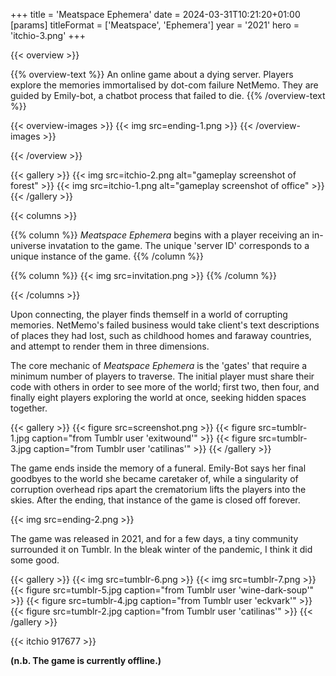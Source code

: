 +++
title = 'Meatspace Ephemera'
date = 2024-03-31T10:21:20+01:00
[params]
    titleFormat = ['Meatspace', 'Ephemera']
    year = '2021'
    hero = 'itchio-3.png'
+++

{{< overview >}}

{{% overview-text %}}
An online game about a dying server. Players explore the memories immortalised by dot-com failure NetMemo. They are guided by Emily-bot, a chatbot process that failed to die.
{{% /overview-text %}}

{{< overview-images >}}
{{< img src=ending-1.png >}}
{{< /overview-images >}}

{{< /overview >}}

{{< gallery >}}
{{< img src=itchio-2.png alt="gameplay screenshot of forest" >}}
{{< img src=itchio-1.png alt="gameplay screenshot of office" >}}
{{< /gallery >}}

{{< columns >}}

{{% column %}}
*Meatspace Ephemera* begins with a player receiving an in-universe invatation to the game. The unique 'server ID' corresponds to a unique instance of the game.
{{% /column %}}

{{% column %}}
{{< img src=invitation.png >}}
{{% /column %}}

{{< /columns >}}

Upon connecting, the player finds themself in a world of corrupting memories. NetMemo's failed business would take client's text descriptions of places they had lost, such as childhood homes and faraway countries, and attempt to render them in three dimensions.

The core mechanic of *Meatspace Ephemera* is the 'gates' that require a minimum number of players to traverse. The initial player must share their code with others in order to see more of the world; first two, then four, and finally eight players exploring the world at once, seeking hidden spaces together.

{{< gallery >}}
{{< figure src=screenshot.png >}}
{{< figure src=tumblr-1.jpg caption="from Tumblr user 'exitwound'" >}}
{{< figure src=tumblr-3.jpg caption="from Tumblr user 'catilinas'" >}}
{{< /gallery >}}

The game ends inside the memory of a funeral. Emily-Bot says her final goodbyes to the world she became caretaker of, while a singularity of corruption overhead rips apart the crematorium lifts the players into the skies. After the ending, that instance of the game is closed off forever.

{{< img src=ending-2.png >}}

The game was released in 2021, and for a few days, a tiny community surrounded it on Tumblr. In the bleak winter of the pandemic, I think it did some good.

{{< gallery >}}
{{< img src=tumblr-6.png >}}
{{< img src=tumblr-7.png >}}
{{< figure src=tumblr-5.jpg caption="from Tumblr user 'wine-dark-soup'" >}}
{{< figure src=tumblr-4.jpg caption="from Tumblr user 'eckvark'" >}}
{{< figure src=tumblr-2.jpg caption="from Tumblr user 'catilinas'" >}}
{{< /gallery >}}

{{< itchio 917677 >}}

**(n.b. The game is currently offline.)**